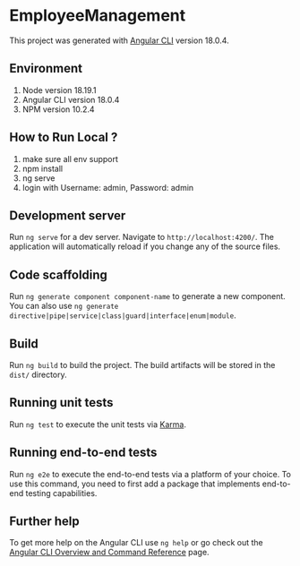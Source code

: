 # EmployeeManagement

This project was generated with [Angular CLI](https://github.com/angular/angular-cli) version 18.0.4.

## Environment
1. Node version 18.19.1
2. Angular CLI version 18.0.4
3. NPM version 10.2.4

## How to Run Local ? 
1. make sure all env support 
2. npm install 
3. ng serve
4. login with Username: admin, Password: admin



## Development server

Run `ng serve` for a dev server. Navigate to `http://localhost:4200/`. The application will automatically reload if you change any of the source files.

## Code scaffolding

Run `ng generate component component-name` to generate a new component. You can also use `ng generate directive|pipe|service|class|guard|interface|enum|module`.

## Build

Run `ng build` to build the project. The build artifacts will be stored in the `dist/` directory.

## Running unit tests

Run `ng test` to execute the unit tests via [Karma](https://karma-runner.github.io).

## Running end-to-end tests

Run `ng e2e` to execute the end-to-end tests via a platform of your choice. To use this command, you need to first add a package that implements end-to-end testing capabilities.

## Further help

To get more help on the Angular CLI use `ng help` or go check out the [Angular CLI Overview and Command Reference](https://angular.dev/tools/cli) page.
